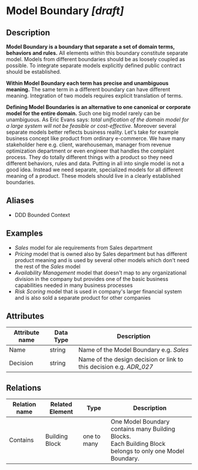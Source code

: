 # Model Boundary *[draft]*

## Description

**Model Boundary is a boundary that separate a set of domain terms, behaviors and rules.** All elements within this boundary constitute separate model. Models from different boundaries should be as loosely coupled as possible. To integrate separate models explicitly defined public contract should be established. 

**Within Model Boundary each term has precise and unambiguous meaning.** The same term in a different boundary can have different meaning. Integration of two models requires explicit translation of terms.

**Defining Model Boundaries is an alternative to one canonical or corporate model for the entire domain.** Such one big model rarely can be unambiguous. As Eric Evans says: *total unification of the domain model for a large system will not be feasible or cost-effective*. Moreover several separate models better reflects business reality. Let's take for example business concept like product from ordinary e-commerce. We have many stakeholder here e.g. client, warehouseman, manager from revenue optimization department or even engineer that handles the complaint process. They do totally different things with a product so they need different behaviors, rules and data. Putting in all into single model is not a good idea. Instead we need separate, specialized models for all different meaning of a product. These models should live in a clearly established boundaries.

## Aliases

- DDD Bounded Context

## Examples

- *Sales* model for ale requirements from Sales department
- *Pricing* model that is owned also by Sales department but has different product meaning and is used by several other models which don't need the rest of the *Sales* model
- *Availability Management* model that doesn't map to any organizational division in the company but provides one of the basic business capabilities needed in many business processes
- *Risk Scoring* model that is used in company's larger financial system and is also sold a separate product for other companies

## Attributes

| Attribute name | Data Type | Description                                                  |
|----------------| --------- | ------------------------------------------------------------ |
| Name           | string    | Name of the Model Boundary e.g. *Sales*                      |
| Decision       | string    | Name of the design decision or link to this decision e.g. *ADR_027* |

## Relations

| Relation name | Related Element | Type        | Description                                                  |
| ------------- | --------------- | ----------- | ------------------------------------------------------------ |
| Contains      | Building Block  | one to many | One Model Boundary contains many Building Blocks. <br />Each Building Block belongs to only one Model Boundary. |
